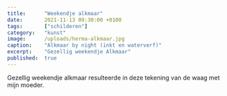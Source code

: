 ```yaml
---
title:      "Weekendje alkmaar"
date:       2021-11-13 09:30:00 +0100
tags:       ["schilderen"]
category:   "kunst"
image:      /uploads/herma-alkmaar.jpg
caption:    "Alkmaar by night (inkt en waterverf)"
excerpt:    "Gezellig weekendje Alkmaar"
published:  true
---
```


Gezellig weekendje alkmaar resulteerde in deze tekening van de waag met mijn moeder. 
